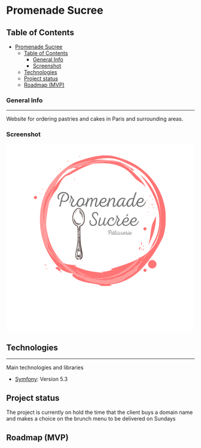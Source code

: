 # Promenade Sucree

## Table of Contents
- [Promenade Sucree](#promenade-sucree)
  - [Table of Contents](#table-of-contents)
    - [General Info](#general-info)
    - [Screenshot](#screenshot)
  - [Technologies](#technologies)
  - [Project status](#project-status)
  - [Roadmap (MVP)](#roadmap-mvp)
### General Info
***
Website for ordering pastries and cakes in Paris and surrounding areas.
### Screenshot
![Image text](public/img/logoPS.png)
## Technologies
***
Main technologies and libraries
* [Symfony](https://example.com): Version 5.3 
  

## Project status

The project is currently on hold the time that the client buys a domain name and makes a choice on the brunch menu to be delivered on Sundays

## Roadmap (MVP)
